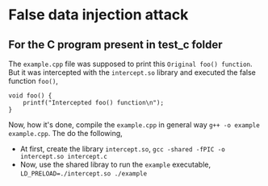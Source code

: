 # False data injection attack 

## For the C program present in test_c folder
The `example.cpp` file was supposed to print this `Original foo() function`. But it was intercepted with the `intercept.so` library and executed the false function `foo()`,
```
void foo() {
    printf("Intercepted foo() function\n");
}
```

Now, how it's done, compile the `example.cpp` in general way `g++ -o example example.cpp`. The do the following,
* At first, create the library `intercept.so`,
	```gcc -shared -fPIC -o intercept.so intercept.c```
* Now, use the shared libray to run the `example` executable, 
	```LD_PRELOAD=./intercept.so ./example```


